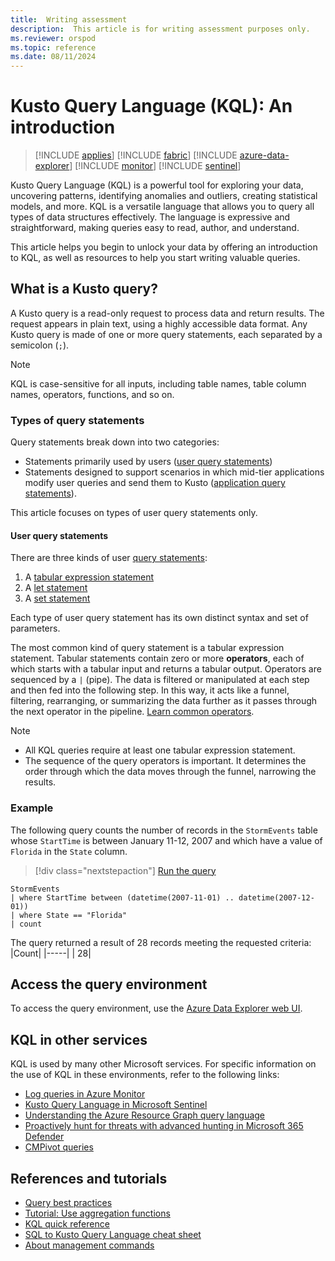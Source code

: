 ```yaml
---
title:  Writing assessment
description:  This article is for writing assessment purposes only.
ms.reviewer: orspod
ms.topic: reference
ms.date: 08/11/2024
---
```

# Kusto Query Language (KQL): An introduction
> [!INCLUDE [applies](../includes/applies-to-version/applies.md)] [!INCLUDE [fabric](../includes/applies-to-version/fabric.md)] [!INCLUDE [azure-data-explorer](../includes/applies-to-version/azure-data-explorer.md)] [!INCLUDE [monitor](../includes/applies-to-version/monitor.md)] [!INCLUDE [sentinel](../includes/applies-to-version/sentinel.md)] 

Kusto Query Language (KQL) is a powerful tool for exploring your data, uncovering patterns, identifying anomalies and outliers, creating statistical models, and more.
KQL is a versatile language that allows you to query all types of data structures effectively. The language is expressive and straightforward, making queries easy to read, author, and understand.

This article helps you begin to unlock your data by offering an introduction to KQL, as well as resources to help you start writing valuable queries. 

## What is a Kusto query?
A Kusto query is a read-only request to process data and return results. The request appears in plain text, using a highly accessible data format. Any Kusto query is made of one or more query statements, each separated by a semicolon (`;`). 
> [!NOTE]
> KQL is case-sensitive for all inputs, including table names, table column names, operators, functions, and so on.


### Types of query statements
Query statements break down into two categories:
- Statements primarily used by users ([user query statements](https://learn.microsoft.com/en-us/kusto/query/statements?view=azure-data-explorer#user-query-statements))
- Statements designed to support scenarios in which mid-tier applications modify user queries and send them to Kusto ([application query statements](https://learn.microsoft.com/en-us/kusto/query/statements?view=azure-data-explorer#application-query-statements)).

This article focuses on types of user query statements only.

#### User query statements
There are three kinds of user [query statements](statements.md):

1. A [tabular expression statement](tabular-expression-statements.md)
1. A [let statement](let-statement.md)
1. A [set statement](set-statement.md)

Each type of user query statement has its own distinct syntax and set of parameters.

The most common kind of query statement is a tabular expression statement. Tabular statements contain zero or more **operators**, each of which starts with a tabular input and returns a tabular output. Operators are sequenced by a `|` (pipe). The data is filtered or manipulated at each step and then fed into the following step. In this way, it acts like a funnel, filtering, rearranging, or summarizing the data further as it passes through the next operator in the pipeline. [Learn common operators](tutorials/learn-common-operators.md).

> [!NOTE]
> - All KQL queries require at least one tabular expression statement.
> - The sequence of the query operators is important. It determines the order through which the data moves through the funnel, narrowing the results.  


### Example
The following query counts the number of records in the `StormEvents` table whose `StartTime` is between January 11-12, 2007 and which have a value of `Florida` in the `State` column.

> [!div class="nextstepaction"]
> <a href="https://dataexplorer.azure.com/clusters/help/databases/Samples?query=H4sIAAAAAAAAAwsuyS/KdS1LzSspVuCqUSjPSC1KVQguSSwqCcnMTVVISi0pT03NU9BISSxJLQGKaBgZGJjrGhrqGhhqKujpKaCJG4HENZENKklVsLVVUHLz8Q/ydHFUUgDZkpxfmlcCAIItD6l6AAAA" target="_blank">Run the query</a>

```kusto
StormEvents 
| where StartTime between (datetime(2007-11-01) .. datetime(2007-12-01))
| where State == "Florida"  
| count 
```
The query returned a result of 28 records meeting the requested criteria:
|Count|
|-----|
|   28|

## Access the query environment
To access the query environment, use the [Azure Data Explorer web UI](https://dataexplorer.azure.com/). 

## KQL in other services

KQL is used by many other Microsoft services. For specific information on the use of KQL in these environments, refer to the following links:

- [Log queries in Azure Monitor](/azure/azure-monitor/logs/log-query-overview)
- [Kusto Query Language in Microsoft Sentinel](/azure/sentinel/kusto-overview)
- [Understanding the Azure Resource Graph query language](/azure/governance/resource-graph/concepts/query-language)
- [Proactively hunt for threats with advanced hunting in Microsoft 365 Defender](/microsoft-365/security/defender/advanced-hunting-overview)
- [CMPivot queries](/mem/configmgr/core/servers/manage/cmpivot-overview#queries)

## References and tutorials
* [Query best practices](best-practices.md)
* [Tutorial: Use aggregation functions](tutorials/use-aggregation-functions.md)
* [KQL quick reference](kql-quick-reference.md)
* [SQL to Kusto Query Language cheat sheet](sql-cheat-sheet.md)
* [About management commands](../management/index.md)
